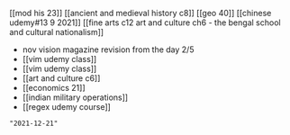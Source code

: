 [[mod his 23]]
[[ancient and medieval history c8]]
[[geo 40]]
[[chinese udemy#13 9 2021]]
[[fine arts c12 art and culture ch6 - the bengal school and cultural nationalism]]
- nov vision magazine revision from the day 2/5
- [[vim udemy class]]
- [[vim udemy class]]
- [[art and culture c6]]
- [[economics 21]]
- [[indian military operations]]
- [[regex udemy course]]

```query 2021-11-07 00:27
"2021-12-21"
```